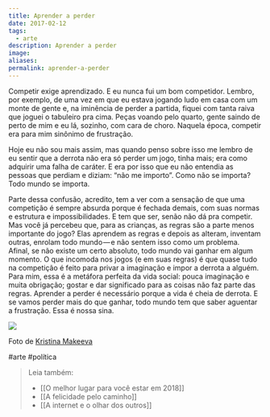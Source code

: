 ```yaml
---
title: Aprender a perder
date: 2017-02-12
tags:
  - arte
description: Aprender a perder
image: 
aliases:
permalink: aprender-a-perder
---
```

Competir exige aprendizado. E eu nunca fui um bom competidor. Lembro, por exemplo, de uma vez em que eu estava jogando ludo em casa com um monte de gente e, na iminência de perder a partida, fiquei com tanta raiva que joguei o tabuleiro pra cima. Peças voando pelo quarto, gente saindo de perto de mim e eu lá, sozinho, com cara de choro. Naquela época, competir era para mim sinônimo de frustração.

Hoje eu não sou mais assim, mas quando penso sobre isso me lembro de eu sentir que a derrota não era só perder um jogo, tinha mais; era como adquirir uma falha de caráter. E era por isso que eu não entendia as pessoas que perdiam e diziam: “não me importo”. Como não se importa? Todo mundo se importa.

Parte dessa confusão, acredito, tem a ver com a sensação de que uma competição é sempre absurda porque é fechada demais, com suas normas e estrutura e impossibilidades. E tem que ser, senão não dá pra competir. Mas você já percebeu que, para as crianças, as regras são a parte menos importante do jogo? Elas aprendem as regras e depois as alteram, inventam outras, enrolam todo mundo — e não sentem isso como um problema. Afinal, se não existe um certo absoluto, todo mundo vai ganhar em algum momento. O que incomoda nos jogos (e em suas regras) é que quase tudo na competição é feito para privar a imaginação e impor a derrota a alguém. Para mim, essa é a metáfora perfeita da vida social: pouca imaginação e muita obrigação; gostar e dar significado para as coisas não faz parte das regras. Aprender a perder é necessário porque a vida é cheia de derrota. E se vamos perder mais do que ganhar, todo mundo tem que saber aguentar a frustração. Essa é nossa sina.

<img src="/assets/img/aprender-a perder-medium.png">

Foto de [Kristina Makeeva](https://www.instagram.com/hobopeeba/)


#arte #política

> Leia também:
> - [[O melhor lugar para você estar em 2018]]
> - [[A felicidade pelo caminho]]
> - [[A internet e o olhar dos outros]]